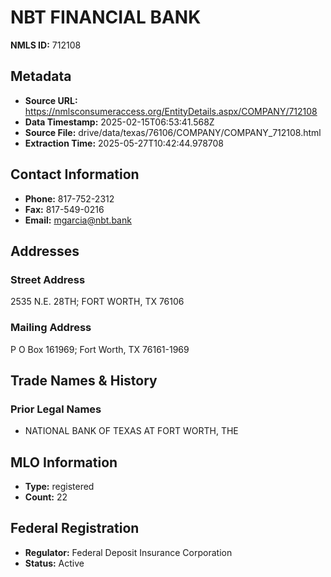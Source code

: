 # NBT FINANCIAL BANK

**NMLS ID:** 712108

## Metadata
- **Source URL:** https://nmlsconsumeraccess.org/EntityDetails.aspx/COMPANY/712108
- **Data Timestamp:** 2025-02-15T06:53:41.568Z
- **Source File:** drive/data/texas/76106/COMPANY/COMPANY_712108.html
- **Extraction Time:** 2025-05-27T10:42:44.978708

## Contact Information
- **Phone:** 817-752-2312
- **Fax:** 817-549-0216
- **Email:** mgarcia@nbt.bank

## Addresses
### Street Address
2535 N.E. 28TH; FORT WORTH, TX 76106

### Mailing Address
P O Box 161969; Fort Worth, TX 76161-1969

## Trade Names & History
### Prior Legal Names
- NATIONAL BANK OF TEXAS AT FORT WORTH, THE

## MLO Information
- **Type:** registered
- **Count:** 22

## Federal Registration
- **Regulator:** Federal Deposit Insurance Corporation
- **Status:** Active
